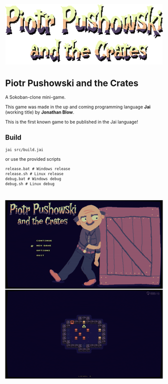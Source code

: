 ![Alt text](/publish/title.png?raw=true "Title")

# Piotr Pushowski and the Crates

A Sokoban-clone mini-game.

This game was made in the up and coming programming language **Jai** (working title) by **Jonathan Blow**.

This is the first known game to be published in the Jai language!

## Build
```console
jai src/build.jai
```

or use the provided scripts
```console
release.bat # Windows release
release.sh # Linux release
debug.bat # Windows debug
debug.sh # Linux debug
```

&nbsp;

![Alt text](/publish/ss1.png?raw=true "Screenshot 1")
![Alt text](/publish/ss2.png?raw=true "Screenshot 2")
